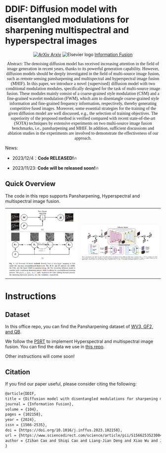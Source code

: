 # DDIF: Diffusion model with disentangled modulations for sharpening multispectral and hyperspectral images

<div style="text-align: center;">
  <a href="https://www.arxiv.org/">
    <img src="https://img.shields.io/badge/arXiv-red.svg?style=flat" alt="ArXiv">
  </a>
    <a href="https://arxiv.org/abs/2304.04774">Arxiv</a>
    <img class="gh-logo" src="https://sciencedirect.elseviercdn.cn/shared-assets/24/images/elsevier-non-solus-new-grey.svg" alt="Elsevier logo" height="48" width="54">
    <a href="https://www.sciencedirect.com/science/article/abs/pii/S1566253523004748">Information Fusion
    </a>
</div>
<p style="text-align: center; font-family: 'Times New Roman';">
  </a>
    Abstract:
    The denoising diffusion model has received increasing attention in the field of image generation in recent years, thanks to its powerful generation capability. However, diffusion models should be deeply investigated in the field of multi-source image fusion, such as remote sensing pansharpening and multispectral and hyperspectral image fusion (MHIF). 
    In this paper, we introduce a novel {supervised} diffusion model with two conditional modulation modules, specifically designed for the task of multi-source image fusion. 
    These modules mainly consist of a coarse-grained style modulation (CSM) and a fine-grained wavelet modulation (FWM), which aim to disentangle coarse-grained style information and fine-grained frequency information, respectively, thereby generating competitive fused images. Moreover, some essential strategies for the training of the given diffusion model are well discussed, e.g., the selection of training objectives. 
    The superiority of the proposed method is verified compared with recent state-of-the-art (SOTA) techniques by extensive experiments on two multi-source image fusion benchmarks, i.e., pansharpening and MHIF. In addition, sufficient discussions and ablation studies in the experiments are involved to demonstrate the effectiveness of our approach. 
</a>
</p>

News:

- 2023/12/4：**Code RELEASED!**:fire: 

- 2023/11/23: **Code will be released soon!**:fire: 

## Quick Overview

The code in this repo supports Pansharpening, Hyperspectral and multispectral image fusion.

<table><tr>
<td><img src="https://raw.githubusercontent.com/294coder/blog_img_bed/main/img3/202311232300466.png" border=0></td>
<td><img src="https://raw.githubusercontent.com/294coder/blog_img_bed/main/img3/202311232301434.png" border=0></td>
</tr></table>

# Instructions

## Dataset

In this office repo, you can find the Pansharpening dataset of [WV3, GF2, and QB](https://github.com/liangjiandeng/PanCollection).

We follow the [PSRT](https://ieeexplore.ieee.org/document/10044141) to implement Hyperspectral and multispectral image fusion. You can find the data we use in [this repo](https://github.com/shangqideng/PSRT).

Other instructions will come soon!


## Citation

If you find our paper useful, please consider citing the following:

```tex
@article{DDIF,
title = {Diffusion model with disentangled modulations for sharpening multispectral and hyperspectral images},
journal = {Information Fusion},
volume = {104},
pages = {102158},
year = {2024},
issn = {1566-2535},
doi = {https://doi.org/10.1016/j.inffus.2023.102158},
url = {https://www.sciencedirect.com/science/article/pii/S1566253523004748},
author = {Zihan Cao and Shiqi Cao and Liang-Jian Deng and Xiao Wu and Junming Hou and Gemine Vivone},
}
```

